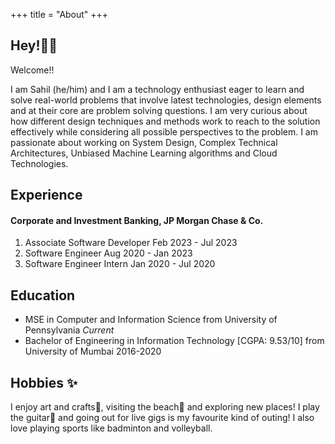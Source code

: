 +++
title = "About"
+++

## Hey!👋🏽

Welcome!!

I am Sahil (he/him) and I am a technology enthusiast eager to learn and solve real-world problems that involve latest technologies, design elements and at their core are problem solving questions. I am very curious about how different design techniques and methods work to reach to the solution effectively while considering all possible perspectives to the problem. I am passionate about working on System Design, Complex Technical Architectures, Unbiased Machine Learning algorithms and Cloud Technologies.


## Experience
#### Corporate and Investment Banking, JP Morgan Chase & Co.
1. Associate Software Developer     Feb 2023 - Jul 2023
2. Software Engineer                Aug 2020 - Jan 2023
3. Software Engineer Intern         Jan 2020 - Jul 2020


## Education
- MSE in Computer and Information Science from University of Pennsylvania _Current_
- Bachelor of Engineering in Information Technology [CGPA: 9.53/10] from University of Mumbai 2016-2020


## Hobbies ✨

I enjoy art and crafts🎨, visiting the beach🌊 and exploring new places! I play the guitar🎸 and going out for live gigs is my favourite kind of outing! I also love playing sports like badminton and volleyball.





